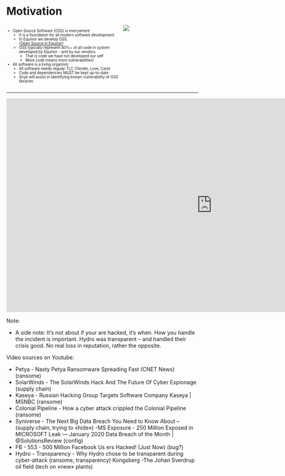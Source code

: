 <!-- .slide: data-background-image="./content/images/appsec-icon.svg" data-background-size="7%" data-background-position="right 2% top 2%"-->

# Motivation

<div style="display: grid;grid-column-gap: 1%; grid-auto-columns: 60% 40%;">

<div  style="grid-area: 1 / 1; font-size: 0.7em;">

- Open Source Software (OSS) is everywhere
  - It is a foundation for all modern software development​
  - In Equinor we develop OSS. </br>([Open Source in Equinor](https://opensource.app.radix.equinor.com/))
  - OSS typically represent 80%+ of all code in system developed by Equinor - and by our vendors
    - That is code we have not developed our self
    - More code means more vulnerabilities!
- All software is a living organism
  - All software needs regular TLC (Tender, Love, Care)
  - Code and dependencies MUST be kept up-to-date
  - Snyk will assist in identifying known vulnerability of OSS libraries

</div>

<div  style="grid-area: 1 / 2;"><image src="./content/images/npm_vulnerabilities.png"/></div>

</div>

---

<!-- Video -->
<iframe width="1080" height="560" src="https://www.youtube-nocookie.com/embed/6WJvEUsAIxc" title="YouTube video player" frameborder="0"  allowfullscreen></iframe>

Note:
- A side note: It’s not about if your are hacked, it’s when. How you handle the incident is important. Hydro was transparent – and handled their crisis good. No real loss in reputation, rather the opposite.

Video sources on Youtube:
- Petya - Nasty Petya Ransomware Spreading Fast (CNET News) (ransome)
- SolarWinds - The SolarWinds Hack And The Future Of Cyber Espionage (supply chain)
- Kaseya - Russian Hacking Group Targets Software Company Kaseya | MSNBC (ransome)
- Colonial Pipeline - How a cyber attack crippled the Colonial Pipeline (ransome)
- Syniverse - The Next Big Data Breach You Need to Know About – (supply chain, trying to «hide»)
-MS Exposure - 250 Million Exposed in MICROSOFT Leak — January 2020 Data Breach of the Month | @SolutionsReview (config)
- FB - 553 - 500 Million Facebook Us ers Hacked! (Just Now) (bug?)
- Hydro - Transparency - Why Hydro chose to be transparent during cyber-attack (ransome, transparency)
Kongsberg -The Johan Sverdrup oil field (tech on »new» plants)

